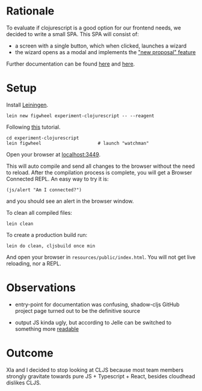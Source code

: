 # Rationale

To evaluate if clojurescript is a good option for our frontend needs,
we decided to write a small SPA. This SPA will consist of:

- a screen with a single button, which when clicked, launches a wizard
- the wizard opens as a modal and implements the ["new proposal" feature][0]

Further documentation can be found [here][4] and [here][5].


# Setup
Install [Leiningen][1].

```
lein new figwheel experiment-clojurescript -- --reagent
```

Following [this][2] tutorial.

```
cd experiment-clojurescript
lein figwheel                     # launch "watchman"
```

Open your browser at [localhost:3449](http://localhost:3449/).

This will auto compile and send all changes to the browser without the
need to reload. After the compilation process is complete, you will
get a Browser Connected REPL. An easy way to try it is:

    (js/alert "Am I connected?")

and you should see an alert in the browser window.

To clean all compiled files:

    lein clean

To create a production build run:

    lein do clean, cljsbuild once min

And open your browser in `resources/public/index.html`. You will not
get live reloading, nor a REPL.


# Observations

- entry-point for documentation was confusing, shadow-cljs GitHub project page
  turned out to be the definitive source

- output JS kinda ugly, but according to Jelle can be switched to something
  more [readable][3]


# Outcome

Xla and I decided to stop looking at CLJS because most team members strongly
gravitate towards pure JS + Typescript + React, besides cloudhead dislikes CLJS.


[0]: https://www.figma.com/file/MZMZAb21rrKaRJbYlg0XF44X/osc-prototype?node-id=1798%3A0
[1]: https://leiningen.org/
[2]: https://www.youtube.com/watch?v=R07s6JpJICo
[3]: https://github.com/clojure/clojurescript-site/blob/master/content/reference/compiler-options.adoc#optimizations
[4]: https://medium.com/@jacekschae/learn-how-to-build-functional-front-ends-with-clojurescript-and-react-733fa260dd6b
[5]: https://reagent-project.github.io/
